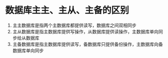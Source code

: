 # 数据库主主、主从、主备的区别

1. 主主数据库是指两个主数据库都提供读写，数据库之间双相同步
2. 主从数据库是指主数据库提供写操作，从数据库提供读操作，主数据库单向同步给从数据库
3. 主备数据库是指主数据库提供读写，备数据库只提供备份操作，主数据库向备数据库单向同步
